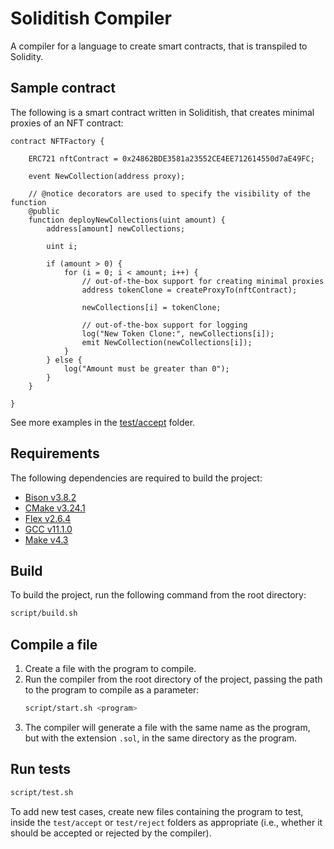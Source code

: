 # Soliditish Compiler

A compiler for a language to create smart contracts, that is transpiled to Solidity.

## Sample contract

The following is a smart contract written in Soliditish, that creates minimal proxies of an NFT contract:

```solidity
contract NFTFactory {

    ERC721 nftContract = 0x24862BDE3581a23552CE4EE712614550d7aE49FC;

    event NewCollection(address proxy);

    // @notice decorators are used to specify the visibility of the function
    @public
    function deployNewCollections(uint amount) {
        address[amount] newCollections;

        uint i;

        if (amount > 0) {
            for (i = 0; i < amount; i++) {
                // out-of-the-box support for creating minimal proxies
                address tokenClone = createProxyTo(nftContract);

                newCollections[i] = tokenClone;

                // out-of-the-box support for logging
                log("New Token Clone:", newCollections[i]);
                emit NewCollection(newCollections[i]);
            }
        } else {
            log("Amount must be greater than 0");
        }
    }

}
```

See more examples in the [test/accept](test/accept) folder.

## Requirements

The following dependencies are required to build the project:

- [Bison v3.8.2](https://www.gnu.org/software/bison/)
- [CMake v3.24.1](https://cmake.org/)
- [Flex v2.6.4](https://github.com/westes/flex)
- [GCC v11.1.0](https://gcc.gnu.org/)
- [Make v4.3](https://www.gnu.org/software/make/)

## Build

To build the project, run the following command from the root directory:

```bash
script/build.sh
```

## Compile a file

1. Create a file with the program to compile.
2. Run the compiler from the root directory of the project, passing the path to the program to compile as a parameter:
    ```bash
    script/start.sh <program>
    ```
3. The compiler will generate a file with the same name as the program, but with the extension `.sol`, in the same directory as the program.

## Run tests

```bash
script/test.sh
```

To add new test cases, create new files containing the program to test, inside the `test/accept` or `test/reject` folders as appropriate (i.e., whether it should be accepted or rejected by the compiler).
